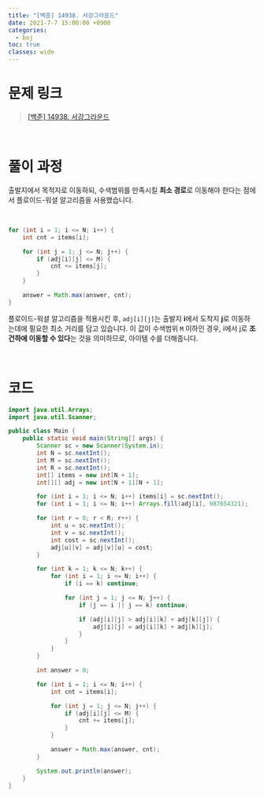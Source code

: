 ```yaml
---
title: "[백준] 14938. 서강그라운드"
date: 2021-7-7 15:00:00 +0900
categories:
  - boj
toc: true
classes: wide
---
```


# 문제 링크

> [[백준] 14938. 서강그라운드](https://www.acmicpc.net/problem/14938)

<br>

# 풀이 과정

출발지에서 목적지로 이동하되, 수색범위를 만족시킬 **최소 경로**로 이동해야 한다는 점에서 플로이드-워셜 알고리즘을 사용했습니다.

<br>

```java
for (int i = 1; i <= N; i++) {
    int cnt = items[i];

    for (int j = 1; j <= N; j++) {
        if (adj[i][j] <= M) {
            cnt += items[j];
        }
    }

    answer = Math.max(answer, cnt);
}
```

플로이드-워셜 알고리즘을 적용시킨 후, `adj[i][j]`는 출발지 **i**에서 도착지 **j**로 이동하는데에 필요한 최소 거리를 담고 있습니다. 이 값이 수색범위 `M` 이하인 경우, i에서 j로 **조건하에 이동할 수 있다**는 것을 의미하므로, 아이템 수를 더해줍니다.

<br>

# 코드

```java
import java.util.Arrays;
import java.util.Scanner;

public class Main {
    public static void main(String[] args) {
        Scanner sc = new Scanner(System.in);
        int N = sc.nextInt();
        int M = sc.nextInt();
        int R = sc.nextInt();
        int[] items = new int[N + 1];
        int[][] adj = new int[N + 1][N + 1];

        for (int i = 1; i <= N; i++) items[i] = sc.nextInt();
        for (int i = 1; i <= N; i++) Arrays.fill(adj[i], 987654321);

        for (int r = 0; r < R; r++) {
            int u = sc.nextInt();
            int v = sc.nextInt();
            int cost = sc.nextInt();
            adj[u][v] = adj[v][u] = cost;
        }

        for (int k = 1; k <= N; k++) {
            for (int i = 1; i <= N; i++) {
                if (i == k) continue;

                for (int j = 1; j <= N; j++) {
                    if (j == i || j == k) continue;

                    if (adj[i][j] > adj[i][k] + adj[k][j]) {
                        adj[i][j] = adj[i][k] + adj[k][j];
                    }
                }
            }
        }

        int answer = 0;

        for (int i = 1; i <= N; i++) {
            int cnt = items[i];

            for (int j = 1; j <= N; j++) {
                if (adj[i][j] <= M) {
                    cnt += items[j];
                }
            }

            answer = Math.max(answer, cnt);
        }

        System.out.println(answer);
    }
}
```